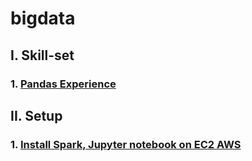 # bigdata
## I. Skill-set  
### 1. [Pandas Experience](https://github.com/tuantla80/Big-data-analytics/blob/master/pandas%20cheatsheet.ipynb)  

## II. Setup  
### 1. [Install Spark, Jupyter notebook on EC2 AWS](https://github.com/tuantla80/Big-data-analytics/blob/master/Install%20Spark%20on%20EC2%20AWS.md)


